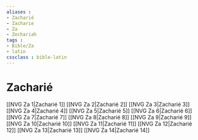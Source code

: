 ```yaml
---
aliases : 
- Zacharié
- Zacharie
- Za
- Zechariah
tags : 
- Bible/Za
- latin
cssclass : bible-latin
---
```


# Zacharié

[[NVG Za 1|Zacharié 1]]
[[NVG Za 2|Zacharié 2]]
[[NVG Za 3|Zacharié 3]]
[[NVG Za 4|Zacharié 4]]
[[NVG Za 5|Zacharié 5]]
[[NVG Za 6|Zacharié 6]]
[[NVG Za 7|Zacharié 7]]
[[NVG Za 8|Zacharié 8]]
[[NVG Za 9|Zacharié 9]]
[[NVG Za 10|Zacharié 10]]
[[NVG Za 11|Zacharié 11]]
[[NVG Za 12|Zacharié 12]]
[[NVG Za 13|Zacharié 13]]
[[NVG Za 14|Zacharié 14]]
